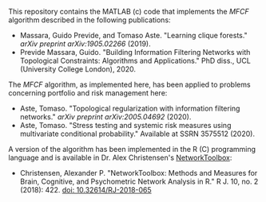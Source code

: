 This repository contains the MATLAB (c) code that implements the _MFCF_ algorithm described in the following publications:

 - Massara, Guido Previde, and Tomaso Aste. "Learning clique forests." _arXiv preprint arXiv:1905.02266_ (2019).
 - Previde Massara, Guido. "Building Information Filtering Networks with Topological Constraints: Algorithms and Applications." PhD diss., UCL (University College London), 2020.

The _MFCF_ algorithm, as implemented here, has been applied to problems concerning portfolio and risk management here:

 - Aste, Tomaso. "Topological regularization with information filtering networks." _arXiv preprint arXiv:2005.04692_ (2020).
 - Aste, Tomaso. "Stress testing and systemic risk measures using multivariate conditional probability." Available at SSRN 3575512 (2020). 

A version of the algorithm has been implemented in the R (C) programming language and is available in Dr. Alex Christensen's [NetworkToolbox](https://cran.r-project.org/web/packages/NetworkToolbox/index.html):

 - Christensen, Alexander P. "NetworkToolbox: Methods and Measures for Brain, Cognitive, and Psychometric Network Analysis in R." R J. 10, no. 2 (2018): 422. [doi: 10.32614/RJ-2018-065](https://doi.org/10.32614/RJ-2018-065)
